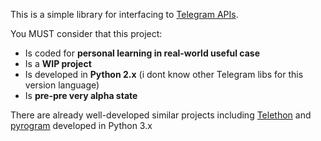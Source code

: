 This is a simple library for interfacing to <a href="https://core.telegram.org/api">Telegram APIs</a>.

You MUST consider that this project:
<ul>
	<li> Is coded for <b>personal learning in real-world useful case</b></li>
	<li> Is a <b>WIP project</b></li>
	<li> Is developed in <b>Python 2.x</b> (i dont know other Telegram libs for this version language) </li>
	<li> Is <b>pre-pre very alpha state</b> </li>
</ul>

There are already well-developed similar projects including <a href="https://github.com/LonamiWebs/Telethon">Telethon</a> and <a href="https://github.com/pyrogram/pyrogram">pyrogram</a> developed in Python 3.x